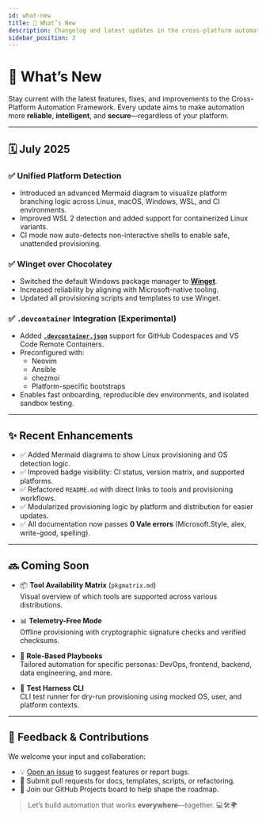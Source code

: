 ```yaml
---
id: what-new
title: 🚀 What’s New
description: Changelog and latest updates in the cross-platform automation framework.
sidebar_position: 2
---
```


# 🚀 What’s New

Stay current with the latest features, fixes, and improvements to the Cross-Platform Automation Framework. Every update aims to make automation more **reliable**, **intelligent**, and **secure**—regardless of your platform.

---

## 🗓️ July 2025

### ✅ Unified Platform Detection

- Introduced an advanced Mermaid diagram to visualize platform branching logic across Linux, macOS, Windows, WSL, and CI environments.
- Improved WSL 2 detection and added support for containerized Linux variants.
- CI mode now auto-detects non-interactive shells to enable safe, unattended provisioning.

### ✅ Winget over Chocolatey

- Switched the default Windows package manager to [**Winget**](https://learn.microsoft.com/en-us/windows/package-manager/winget/).
- Increased reliability by aligning with Microsoft-native tooling.
- Updated all provisioning scripts and templates to use Winget.

### ✅ `.devcontainer` Integration (Experimental)

- Added [**`.devcontainer.json`**](https://containers.dev/implementors/json_reference/) support for GitHub Codespaces and VS Code Remote Containers.
- Preconfigured with:
  - Neovim
  - Ansible
  - chezmoi
  - Platform-specific bootstraps
- Enables fast onboarding, reproducible dev environments, and isolated sandbox testing.

---

## ✨ Recent Enhancements

- ✅ Added Mermaid diagrams to show Linux provisioning and OS detection logic.
- ✅ Improved badge visibility: CI status, version matrix, and supported platforms.
- ✅ Refactored `README.md` with direct links to tools and provisioning workflows.
- ✅ Modularized provisioning logic by platform and distribution for easier updates.
- ✅ All documentation now passes **0 Vale errors** (Microsoft.Style, alex, write-good, spelling).

---

## 🔜 Coming Soon

- 📦 **Tool Availability Matrix** (`pkgmatrix.md`)  
  Visual overview of which tools are supported across various distributions.

- 📊 **Telemetry-Free Mode**  
  Offline provisioning with cryptographic signature checks and verified checksums.

- 🎯 **Role-Based Playbooks**  
  Tailored automation for specific personas: DevOps, frontend, backend, data engineering, and more.

- 🧪 **Test Harness CLI**  
  CLI test runner for dry-run provisioning using mocked OS, user, and platform contexts.

---

## 💬 Feedback & Contributions

We welcome your input and collaboration:

- 💡 [Open an issue](https://github.com/hetfs/dotfiles/issues) to suggest features or report bugs.  
- 🔧 Submit pull requests for docs, templates, scripts, or refactoring.  
- 📍 Join our GitHub Projects board to help shape the roadmap.

> Let’s build automation that works **everywhere**—together. 💻🛠️🌍

